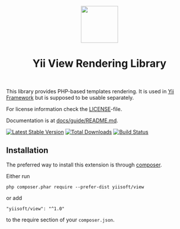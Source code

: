 <p align="center">
    <a href="https://github.com/yiisoft" target="_blank">
        <img src="https://avatars0.githubusercontent.com/u/993323" height="100px">
    </a>
    <h1 align="center">Yii View Rendering Library</h1>
    <br>
</p>

This library provides PHP-based templates rendering.
It is used in [Yii Framework] but is supposed to be usable separately.

[Yii Framework]: https://github.com/yiisoft/core

For license information check the [LICENSE](LICENSE.md)-file.

Documentation is at [docs/guide/README.md](docs/guide/README.md).

[![Latest Stable Version](https://poser.pugx.org/yiisoft/view/v/stable.png)](https://packagist.org/packages/yiisoft/view)
[![Total Downloads](https://poser.pugx.org/yiisoft/view/downloads.png)](https://packagist.org/packages/yiisoft/view)
[![Build Status](https://travis-ci.org/yiisoft/view.svg?branch=master)](https://travis-ci.org/yiisoft/view)


Installation
------------

The preferred way to install this extension is through [composer](http://getcomposer.org/download/).

Either run

```
php composer.phar require --prefer-dist yiisoft/view
```

or add

```
"yiisoft/view": "^1.0"
```

to the require section of your `composer.json`.
